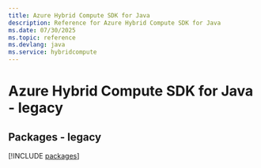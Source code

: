 ```yaml
---
title: Azure Hybrid Compute SDK for Java
description: Reference for Azure Hybrid Compute SDK for Java
ms.date: 07/30/2025
ms.topic: reference
ms.devlang: java
ms.service: hybridcompute
---
```

# Azure Hybrid Compute SDK for Java - legacy
## Packages - legacy
[!INCLUDE [packages](hybrid-compute-index.md)]